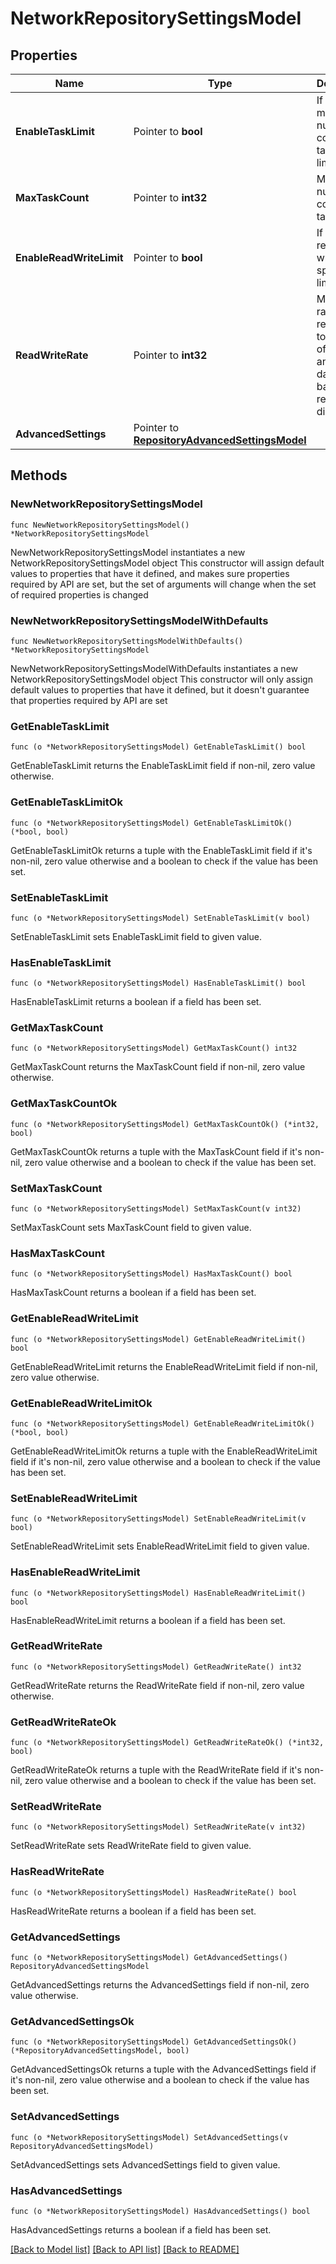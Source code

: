 # NetworkRepositorySettingsModel

## Properties

Name | Type | Description | Notes
------------ | ------------- | ------------- | -------------
**EnableTaskLimit** | Pointer to **bool** | If *true*, the maximum number of concurrent tasks is limited. | [optional] 
**MaxTaskCount** | Pointer to **int32** | Maximum number of concurrent tasks. | [optional] 
**EnableReadWriteLimit** | Pointer to **bool** | If *true*, reading and writing speed is limited. | [optional] 
**ReadWriteRate** | Pointer to **int32** | Maximum rate that restricts the total speed of reading and writing data to the backup repository disk. | [optional] 
**AdvancedSettings** | Pointer to [**RepositoryAdvancedSettingsModel**](RepositoryAdvancedSettingsModel.md) |  | [optional] 

## Methods

### NewNetworkRepositorySettingsModel

`func NewNetworkRepositorySettingsModel() *NetworkRepositorySettingsModel`

NewNetworkRepositorySettingsModel instantiates a new NetworkRepositorySettingsModel object
This constructor will assign default values to properties that have it defined,
and makes sure properties required by API are set, but the set of arguments
will change when the set of required properties is changed

### NewNetworkRepositorySettingsModelWithDefaults

`func NewNetworkRepositorySettingsModelWithDefaults() *NetworkRepositorySettingsModel`

NewNetworkRepositorySettingsModelWithDefaults instantiates a new NetworkRepositorySettingsModel object
This constructor will only assign default values to properties that have it defined,
but it doesn't guarantee that properties required by API are set

### GetEnableTaskLimit

`func (o *NetworkRepositorySettingsModel) GetEnableTaskLimit() bool`

GetEnableTaskLimit returns the EnableTaskLimit field if non-nil, zero value otherwise.

### GetEnableTaskLimitOk

`func (o *NetworkRepositorySettingsModel) GetEnableTaskLimitOk() (*bool, bool)`

GetEnableTaskLimitOk returns a tuple with the EnableTaskLimit field if it's non-nil, zero value otherwise
and a boolean to check if the value has been set.

### SetEnableTaskLimit

`func (o *NetworkRepositorySettingsModel) SetEnableTaskLimit(v bool)`

SetEnableTaskLimit sets EnableTaskLimit field to given value.

### HasEnableTaskLimit

`func (o *NetworkRepositorySettingsModel) HasEnableTaskLimit() bool`

HasEnableTaskLimit returns a boolean if a field has been set.

### GetMaxTaskCount

`func (o *NetworkRepositorySettingsModel) GetMaxTaskCount() int32`

GetMaxTaskCount returns the MaxTaskCount field if non-nil, zero value otherwise.

### GetMaxTaskCountOk

`func (o *NetworkRepositorySettingsModel) GetMaxTaskCountOk() (*int32, bool)`

GetMaxTaskCountOk returns a tuple with the MaxTaskCount field if it's non-nil, zero value otherwise
and a boolean to check if the value has been set.

### SetMaxTaskCount

`func (o *NetworkRepositorySettingsModel) SetMaxTaskCount(v int32)`

SetMaxTaskCount sets MaxTaskCount field to given value.

### HasMaxTaskCount

`func (o *NetworkRepositorySettingsModel) HasMaxTaskCount() bool`

HasMaxTaskCount returns a boolean if a field has been set.

### GetEnableReadWriteLimit

`func (o *NetworkRepositorySettingsModel) GetEnableReadWriteLimit() bool`

GetEnableReadWriteLimit returns the EnableReadWriteLimit field if non-nil, zero value otherwise.

### GetEnableReadWriteLimitOk

`func (o *NetworkRepositorySettingsModel) GetEnableReadWriteLimitOk() (*bool, bool)`

GetEnableReadWriteLimitOk returns a tuple with the EnableReadWriteLimit field if it's non-nil, zero value otherwise
and a boolean to check if the value has been set.

### SetEnableReadWriteLimit

`func (o *NetworkRepositorySettingsModel) SetEnableReadWriteLimit(v bool)`

SetEnableReadWriteLimit sets EnableReadWriteLimit field to given value.

### HasEnableReadWriteLimit

`func (o *NetworkRepositorySettingsModel) HasEnableReadWriteLimit() bool`

HasEnableReadWriteLimit returns a boolean if a field has been set.

### GetReadWriteRate

`func (o *NetworkRepositorySettingsModel) GetReadWriteRate() int32`

GetReadWriteRate returns the ReadWriteRate field if non-nil, zero value otherwise.

### GetReadWriteRateOk

`func (o *NetworkRepositorySettingsModel) GetReadWriteRateOk() (*int32, bool)`

GetReadWriteRateOk returns a tuple with the ReadWriteRate field if it's non-nil, zero value otherwise
and a boolean to check if the value has been set.

### SetReadWriteRate

`func (o *NetworkRepositorySettingsModel) SetReadWriteRate(v int32)`

SetReadWriteRate sets ReadWriteRate field to given value.

### HasReadWriteRate

`func (o *NetworkRepositorySettingsModel) HasReadWriteRate() bool`

HasReadWriteRate returns a boolean if a field has been set.

### GetAdvancedSettings

`func (o *NetworkRepositorySettingsModel) GetAdvancedSettings() RepositoryAdvancedSettingsModel`

GetAdvancedSettings returns the AdvancedSettings field if non-nil, zero value otherwise.

### GetAdvancedSettingsOk

`func (o *NetworkRepositorySettingsModel) GetAdvancedSettingsOk() (*RepositoryAdvancedSettingsModel, bool)`

GetAdvancedSettingsOk returns a tuple with the AdvancedSettings field if it's non-nil, zero value otherwise
and a boolean to check if the value has been set.

### SetAdvancedSettings

`func (o *NetworkRepositorySettingsModel) SetAdvancedSettings(v RepositoryAdvancedSettingsModel)`

SetAdvancedSettings sets AdvancedSettings field to given value.

### HasAdvancedSettings

`func (o *NetworkRepositorySettingsModel) HasAdvancedSettings() bool`

HasAdvancedSettings returns a boolean if a field has been set.


[[Back to Model list]](../README.md#documentation-for-models) [[Back to API list]](../README.md#documentation-for-api-endpoints) [[Back to README]](../README.md)


